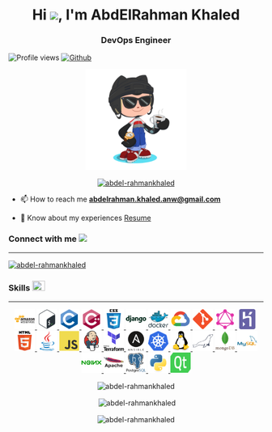 <h1 align="center">Hi <img src="https://media.giphy.com/media/hvRJCLFzcasrR4ia7z/giphy.gif" width="25">, I'm AbdElRahman Khaled</h1>
<h3 align="center">DevOps Engineer</h3>

![Profile views](https://komarev.com/ghpvc/?username=abdel-rahmankhaled&label=Profile%20views&color=0e75b6&style=flat)
[![Github](https://img.shields.io/github/followers/abdel-rahmankhaled?label=Follow&style=social)](https://github.com/abdel-rahmankhaled)

<div align=center>
        <img src="https://raw.githubusercontent.com/AbdEl-RahmanKhaled/AbdEl-RahmanKhaled/main/images/GitHub.png" alt="GitHub Octocat Drinking a Cup of Coffee" height="200">
</div>

<p align="center"> <a href="https://github.com/ryo-ma/github-profile-trophy"><img src="https://github-profile-trophy.vercel.app/?username=abdel-rahmankhaled" alt="abdel-rahmankhaled" /></a> </p>

- 📫 How to reach me **abdelrahman.khaled.anw@gmail.com**

- 📄 Know about my experiences [Resume](https://drive.google.com/file/d/1rd0d-GchOi9UXZQbSVbYwwwX6urtpAA4/view?usp=sharing)

<h3 align="left">Connect with me <img src='https://raw.githubusercontent.com/ShahriarShafin/ShahriarShafin/main/Assets/handshake.gif' width="50px"></h3>

***

<p align="left">
<a href="https://linkedin.com/in/abdel-rahmankhaled" target="blank"><img align="center" src="https://raw.githubusercontent.com/rahuldkjain/github-profile-readme-generator/master/src/images/icons/Social/linked-in-alt.svg" alt="abdel-rahmankhaled" height="30" width="40" /></a>
</p>


<h3 align="left">Skills <img src = "https://media2.giphy.com/media/QssGEmpkyEOhBCb7e1/giphy.gif?cid=ecf05e47a0n3gi1bfqntqmob8g9aid1oyj2wr3ds3mg700bl&rid=giphy.gif" width=25px height=20px></h3>

***

<p align="center"> <a href="https://aws.amazon.com" target="_blank" rel="noreferrer"> <img src="https://raw.githubusercontent.com/AbdEl-RahmanKhaled/AbdEl-RahmanKhaled/main/icons/amazonwebservices/amazonwebservices-original-wordmark.svg" alt="aws" width="40" height="40"/> </a> <a href="https://www.gnu.org/software/bash/" target="_blank" rel="noreferrer"> <img src="https://raw.githubusercontent.com/AbdEl-RahmanKhaled/AbdEl-RahmanKhaled/main/icons/bash/bash-original.svg" alt="bash" width="40" height="40"/> </a> <a href="https://www.cprogramming.com/" target="_blank" rel="noreferrer"> <img src="https://raw.githubusercontent.com/AbdEl-RahmanKhaled/AbdEl-RahmanKhaled/main/icons/c/c-original.svg" alt="c" width="40" height="40"/> </a> <a href="https://www.w3schools.com/cpp/" target="_blank" rel="noreferrer"> <img src="https://raw.githubusercontent.com/AbdEl-RahmanKhaled/AbdEl-RahmanKhaled/main/icons/cplusplus/cplusplus-original.svg" alt="cplusplus" width="40" height="40"/> </a> <a href="https://www.w3schools.com/css/" target="_blank" rel="noreferrer"> <img src="https://raw.githubusercontent.com/AbdEl-RahmanKhaled/AbdEl-RahmanKhaled/main/icons/css3/css3-original-wordmark.svg" alt="css3" width="40" height="40"/> </a> <a href="https://www.djangoproject.com/" target="_blank" rel="noreferrer"> <img src="https://raw.githubusercontent.com/AbdEl-RahmanKhaled/AbdEl-RahmanKhaled/main/icons/django/django-plain-wordmark.svg" alt="django" width="40" height="40"/> </a> <a href="https://www.docker.com/" target="_blank" rel="noreferrer"> <img src="https://raw.githubusercontent.com/AbdEl-RahmanKhaled/AbdEl-RahmanKhaled/main/icons/docker/docker-original-wordmark.svg" alt="docker" width="40" height="40"/> </a> <a href="https://cloud.google.com" target="_blank" rel="noreferrer"> <img src="https://raw.githubusercontent.com/AbdEl-RahmanKhaled/AbdEl-RahmanKhaled/main/icons/googlecloud/googlecloud-original.svg" alt="gcp" width="40" height="40"/> </a> <a href="https://git-scm.com/" target="_blank" rel="noreferrer"> <img src="https://raw.githubusercontent.com/AbdEl-RahmanKhaled/AbdEl-RahmanKhaled/main/icons/git/git-original.svg" alt="git" width="40" height="40"/> </a> <a href="https://graphql.org" target="_blank" rel="noreferrer"> <img src="https://raw.githubusercontent.com/AbdEl-RahmanKhaled/AbdEl-RahmanKhaled/main/icons/graphql/graphql-plain.svg" alt="graphql" width="40" height="40"/> </a> <a href="https://heroku.com" target="_blank" rel="noreferrer"> <img src="https://raw.githubusercontent.com/AbdEl-RahmanKhaled/AbdEl-RahmanKhaled/main/icons/heroku/heroku-icon.svg" alt="heroku" width="40" height="40"/> </a> <a href="https://www.w3.org/html/" target="_blank" rel="noreferrer"> <img src="https://raw.githubusercontent.com/AbdEl-RahmanKhaled/AbdEl-RahmanKhaled/main/icons/html5/html5-original-wordmark.svg" alt="html5" width="40" height="40"/> </a> <a href="https://www.java.com" target="_blank" rel="noreferrer"> <img src="https://raw.githubusercontent.com/AbdEl-RahmanKhaled/AbdEl-RahmanKhaled/main/icons/java/java-original.svg" alt="java" width="40" height="40"/> </a> <a href="https://developer.mozilla.org/en-US/docs/Web/JavaScript" target="_blank" rel="noreferrer"> <img src="https://raw.githubusercontent.com/AbdEl-RahmanKhaled/AbdEl-RahmanKhaled/main/icons/javascript/javascript-original.svg" alt="javascript" width="40" height="40"/> </a> <a href="https://www.jenkins.io" target="_blank" rel="noreferrer"> <img src="https://raw.githubusercontent.com/AbdEl-RahmanKhaled/AbdEl-RahmanKhaled/main/icons/jenkins/jenkins-original.svg" alt="jenkins" width="40" height="40"/> </a> <a href="https://www.terraform.io/" target="_blank" rel="noreferrer"> <img src="https://raw.githubusercontent.com/AbdEl-RahmanKhaled/AbdEl-RahmanKhaled/main/icons/terraform/terraform-original-wordmark.svg" alt="terraform" width="40" height="40"/> </a> <a href="https://www.ansible.com/" target="_blank" rel="noreferrer"> <img src="https://raw.githubusercontent.com/AbdEl-RahmanKhaled/AbdEl-RahmanKhaled/main/icons/ansible/ansible-original-wordmark.svg" alt="ansible" width="40" height="40"/> </a>  <a href="https://kubernetes.io" target="_blank" rel="noreferrer"> <img src="https://raw.githubusercontent.com/AbdEl-RahmanKhaled/AbdEl-RahmanKhaled/main/icons/kubernetes/kubernetes-icon.svg" alt="kubernetes" width="40" height="40"/> </a> <a href="https://www.linux.org/" target="_blank" rel="noreferrer"> <img src="https://raw.githubusercontent.com/AbdEl-RahmanKhaled/AbdEl-RahmanKhaled/main/icons/linux/linux-original.svg" alt="linux" width="40" height="40"/> </a> <a href="https://mariadb.org/" target="_blank" rel="noreferrer"> <img src="https://raw.githubusercontent.com/AbdEl-RahmanKhaled/AbdEl-RahmanKhaled/main/icons/mariadb/mariadb-icon.svg" alt="mariadb" width="40" height="40"/> </a> <a href="https://www.mongodb.com/" target="_blank" rel="noreferrer"> <img src="https://raw.githubusercontent.com/AbdEl-RahmanKhaled/AbdEl-RahmanKhaled/main/icons/mongodb/mongodb-original-wordmark.svg" alt="mongodb" width="40" height="40"/> </a> <a href="https://www.mysql.com/" target="_blank" rel="noreferrer"> <img src="https://raw.githubusercontent.com/AbdEl-RahmanKhaled/AbdEl-RahmanKhaled/main/icons/mysql/mysql-original-wordmark.svg" alt="mysql" width="40" height="40"/> </a> <a href="https://www.nginx.com" target="_blank" rel="noreferrer"> <img src="https://raw.githubusercontent.com/AbdEl-RahmanKhaled/AbdEl-RahmanKhaled/main/icons/nginx/nginx-original.svg" alt="nginx" width="40" height="40"/> </a> <a href="https://httpd.apache.org/" target="_blank" rel="noreferrer"> <img src="https://raw.githubusercontent.com/AbdEl-RahmanKhaled/AbdEl-RahmanKhaled/main/icons/apache/apache-original-wordmark.svg" alt="apache" width="40" height="40"/> </a> <a href="https://www.postgresql.org" target="_blank" rel="noreferrer"> <img src="https://raw.githubusercontent.com/AbdEl-RahmanKhaled/AbdEl-RahmanKhaled/main/icons/postgresql/postgresql-original-wordmark.svg" alt="postgresql" width="40" height="40"/> </a> <a href="https://www.python.org" target="_blank" rel="noreferrer"> <img src="https://raw.githubusercontent.com/AbdEl-RahmanKhaled/AbdEl-RahmanKhaled/main/icons/python/python-original.svg" alt="python" width="40" height="40"/> </a> <a href="https://www.qt.io/" target="_blank" rel="noreferrer"> <img src="https://raw.githubusercontent.com/AbdEl-RahmanKhaled/AbdEl-RahmanKhaled/main/icons/qt/Qt_logo_2016.svg" alt="qt" width="40" height="40"/> </a> </p>

<div align="center">
<p><img align="center" src="https://github-readme-stats.vercel.app/api/top-langs?username=abdel-rahmankhaled&show_icons=true&locale=en&layout=compact" alt="abdel-rahmankhaled" /></p>

<p>&nbsp;<img align="center" src="https://github-readme-stats.vercel.app/api?username=abdel-rahmankhaled&show_icons=true&locale=en" alt="abdel-rahmankhaled" /></p>

<p><img align="center" src="https://github-readme-streak-stats.herokuapp.com/?user=abdel-rahmankhaled" alt="abdel-rahmankhaled" /></p>
</div>


<!-- <div align="center">
<p><img align="center" src="https://raw.githubusercontent.com/Adam-pw/Adam-pw/main/animation_500_kxa883sd.gif" alt="adam-pw" /></p>
</div> -->



